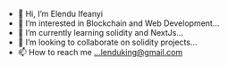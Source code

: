 - 👋 Hi, I’m Elendu Ifeanyi
- 👀 I’m interested in Blockchain and Web Development...
- 🌱 I’m currently learning solidity and NextJs...
- 💞️ I’m looking to collaborate on solidity projects...
- 📫 How to reach me ...lenduking@gmail.com

<!---
gudchyld/gudchyld is a ✨ special ✨ repository because its `README.md` (this file) appears on your GitHub profile.
You can click the Preview link to take a look at your changes.
--->
